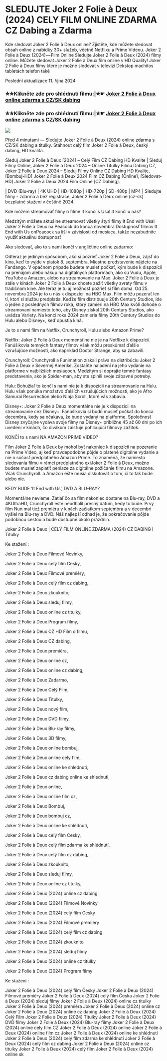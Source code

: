 # SLEDUJTE Joker 2 Folie à Deux (2024) CELY FILM ONLINE ZDARMA CZ Dabing a Zdarma

Kde sledovat Joker 2 Folie à Deux online? Zjistěte, kde můžete sledovat obsah online z nabídky 30+ služeb, včetně Netflixu a Prime Videou. Joker 2 Folie à Deux (2024) — Film Online Sledujte Joker 2 Folie à Deux (2024) filmy online. Můžete sledovat Joker 2 Folie à Deux film online v HD Quality! Joker 2 Folie à Deux filmy které je možné sledovat v televizi Dekstop machitos tabletách telefon také

Poslední aktualizace 11. října 2024

### ✮✮Klikněte zde pro shlédnutí filmu:|✮☛ [Joker 2 Folie à Deux online zdarma s CZ/SK dabing](https://cutt.ly/xeOTXm3X)

### ✮✮Klikněte zde pro shlédnutí filmu:|✮☛ [Joker 2 Folie à Deux online zdarma s CZ/SK dabing](https://cutt.ly/xeOTXm3X)

<p dir="auto"><a href="https://cutt.ly/xeOTXm3X" title="720p" rel="nofollow"><img src="https://i.imgur.com/jhNGoEt.gif" style="max-width: 100%;"></a></p>

Před 4 minutami — Sledujte Joker 2 Folie à Deux (2024) online zdarma s CZ/SK dabing a titulky. Stáhnout celý film Joker 2 Folie à Deux, český dabing, HD kvalita.

Sleduj Joker 2 Folie à Deux [2024] – Celý Film CZ Dabing HD Kvalite | Sleduj Filmy Online, Joker 2 Folie à Deux 2024 – Online Titulky Filmu Dabing CZ, Joker 2 Folie à Deux 2024 – Sleduj Filmy Online CZ Dabing HD Kvalite, [Bombuj-HD] Joker 2 Folie à Deux 2024 Film CZ Dabing [Online], [Sledovat-HD] Joker 2 Folie à Deux 2024 Film Online [CZ Dabing].

| DVD (Blu-ray) | 4K UHD | HD-1080p | HD-720p | SD-480p | MP4 | Sledujte filmy - zdarma a bez registrace, Joker 2 Folie à Deux online (cz-sk) bezplatné stažení v češtině 2024.

Kde môžem streamovať filmy o filme It končí s Usal It končí u nás?

Medzitým môžete aktuálne streamovať všetky štyri filmy It End with Usal Joker 2 Folie à Deux na Peacock do konca novembra Dostupnosť filmov It End with Us onPeacock sa líši v závislosti od mesiaca, takže nezabudnite využiť aktuálnu dostupnosť

Ako sledovať, ako to s nami končí v angličtine online zadarmo:

Odteraz je jediným spôsobom, ako si pozrieť Joker 2 Folie à Deux, zájsť do kina, keď to vyjde v piatok 8. septembra. Miestne predstavenie nájdete na Fandango. V opačnom prípade budete musieť počkať, kým bude k dispozícii na prenájom alebo nákup na digitálnych platformách, ako sú Vudu, Apple, YouTube a Amazon, alebo na streamovanie na Max. Joker 2 Folie à Deux je stále v kinách Joker 2 Folie à Deux chcete zažiť všetky zvraty filmu v tradičnom kine. Ale teraz je tu aj možnosť pozrieť si film doma. Od 25. novembra 2024 je to u nás k dispozícii na HBO Max. Film môžu pozerať len tí, ktorí si službu predplatia. Keďže film distribuuje 20th Century Studios, ide o jeden z posledných filmov roka, ktorý zamieri na HBO Max kvôli dohode o streamovaní namiesto toho, aby Disney získal 20th Century Studios, ako uvádza Variety. Na konci roka 2024 zamieria filmy 20th Century Studios do Hulu alebo Disney+, keď opustia kiná.

Je to s nami film na Netflix, Crunchyroll, Hulu alebo Amazon Prime?

Netflix: Joker 2 Folie à Deux momentálne nie je na Netflixe k dispozícii. Fanúšikovia temných fantasy filmov však môžu preskúmať ďalšie vzrušujúce možnosti, ako napríklad Doctor Strange, aby sa zabavili.

Crunchyroll: Crunchyroll a Funimation získali práva na distribúciu Joker 2 Folie à Deux v Severnej Amerike. Zostaňte naladení na jeho vydanie na platforme v najbližších mesiacoch. Medzitým si doprajte temné fantasy predstavenia, ako je Spider-man, aby ste splnili svoje zábavné potreby.

Hulu: Bohužiaľ to končí s nami nie je k dispozícii na streamovanie na Hulu. Hulu však ponúka množstvo ďalších vzrušujúcich možností, ako je Afro Samurai Resurrection alebo Ninja Scroll, ktoré vás zabavia.

Disney+: Joker 2 Folie à Deux momentálne nie je k dispozícii na streamovanie cez Disney+. Fanúšikovia si budú musieť počkať do konca decembra, kedy sa očakáva, že bude vydaný na platforme. Spoločnosť Disney zvyčajne vydáva svoje filmy na Disney+ približne 45 až 60 dní po ich uvedení v kinách, čo divákom zaisťuje pohlcujúci filmový zážitok.

KONČÍ to s nami NA AMAZON PRIME VIDEO?

Film Joker 2 Folie à Deux by mohol byť nakoniec k dispozícii na pozeranie na Prime Video, aj keď pravdepodobne pôjde o platené digitálne vydanie a nie o súčasť predplatného Amazon Prime. To znamená, že namiesto sledovania filmu v rámci predplatného exiJoker 2 Folie à Deux, možno budete musieť zaplatiť peniaze za digitálne požičanie filmu na Amazone. Však Crunchyroll. a Amazon ešte musia diskutovať o tom, či to tak bude alebo nie.

KEDY BUDE ‘It End with Us’, DVD A BLU-RAY?

Momentálne nevieme. Zatiaľ čo sa film nakoniec dostane na Blu-ray, DVD a 4KUltraHD, Crunchyroll ešte neodhalil presný dátum, kedy to bude. Prvý film Nun mal tiež premiéru v kinách začiatkom septembra a v decembri vyšiel na Blu-ray a DVD. Náš najlepší odhad je, že pokračovanie pôjde podobnou cestou a bude dostupné okolo prázdnin.

Joker 2 Folie à Deux | CELÝ FILM ONLINE ZDARMA (2024) CZ DABING i Titulky

Ke stažení :

Joker 2 Folie à Deux Filmové Novinky,

Joker 2 Folie à Deux celý film Cesky,

Joker 2 Folie à Deux Filmové premiéry,

Joker 2 Folie à Deux celý film cz dabing,

Joker 2 Folie à Deux zkouknito,

Joker 2 Folie à Deux sleduj filmy,

Joker 2 Folie à Deux online cz titulky,

Joker 2 Folie à Deux Program filmy,

Joker 2 Folie à Deux CZ HD Film o filmu,

Joker 2 Folie à Deux CZ dabing,

Joker 2 Folie à Deux premiéra,

Joker 2 Folie à Deux online cz,

Joker 2 Folie à Deux online cz dabing,

Joker 2 Folie à Deux Zadarmo,

Joker 2 Folie à Deux Celý Film,

Joker 2 Folie à Deux Titulky,

Joker 2 Folie à Deux nový film,

Joker 2 Folie à Deux DVD filmy,

Joker 2 Folie à Deux Blu-ray filmy,

Joker 2 Folie à Deux 3D filmy,

Joker 2 Folie à Deux online bombuj,

Joker 2 Folie à Deux online cely film,

Joker 2 Folie à Deux online ke shlednuti,

Joker 2 Folie à Deux cz dabing online ke shlednuti,

Joker 2 Folie à Deux online,

Joker 2 Folie à Deux online film cz,

Joker 2 Folie à Deux Bombuj,

Joker 2 Folie à Deux bombuj cz,

Joker 2 Folie à Deux online ke shlédnutí,

Joker 2 Folie à Deux celý film Cesky,

Joker 2 Folie à Deux celý film zdarma ke shlédnutí,

Joker 2 Folie à Deux celý film cz dabing,

Joker 2 Folie à Deux zkouknito,

Joker 2 Folie à Deux sleduj filmy,

Joker 2 Folie à Deux online cz titulky,

Joker 2 Folie à Deux (2024) online cz dabing

Joker 2 Folie à Deux (2024) Filmové Novinky

Joker 2 Folie à Deux (2024) celý film Cesky

Joker 2 Folie à Deux (2024) Filmové premiéry

Joker 2 Folie à Deux (2024) celý film cz dabing

Joker 2 Folie à Deux (2024) zkouknito

Joker 2 Folie à Deux (2024) sleduj filmy

Joker 2 Folie à Deux (2024) online cz titulky

Joker 2 Folie à Deux (2024) Program filmy

Ke stažení :

Joker 2 Folie à Deux (2024) celý film Český Joker 2 Folie à Deux (2024) Filmové premiéry Joker 2 Folie à Deux (2024) celý film Česka Joker 2 Folie à Deux (2024) sleduj filmy Joker 2 Folie à Deux (2024) online cz titulky Joker 2 Folie à Deux (2024) premiéra Joker 2 Folie à Deux (2024) online cz Joker 2 Folie à Deux (2024) online cz dabing Joker 2 Folie à Deux (2024) Celý Film Joker 2 Folie à Deux (2024) Titulky Joker 2 Folie à Deux (2024) DVD filmy Joker 2 Folie à Deux (2024) Blu-ray filmy Joker 2 Folie à Deux (2024) online cely film CZ Joker 2 Folie à Deux (2024) online Joker 2 Folie à Deux (2024) online film cz Joker 2 Folie à Deux (2024) online ke shlédnutí Joker 2 Folie à Deux (2024) celý film zdarma ke shlédnutí Joker 2 Folie à Deux (2024) celý film cz dabing Joker 2 Folie à Deux (2024) online cz titulky Joker 2 Folie à Deux (2024) celý film Joker 2 Folie à Deux (2024) online sk
